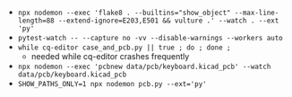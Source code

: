 * `npx nodemon --exec 'flake8 . --builtins="show_object" --max-line-length=88 --extend-ignore=E203,E501 && vulture .' --watch . --ext 'py'`
* `pytest-watch -- --capture no -vv --disable-warnings --workers auto`
* `while cq-editor case_and_pcb.py || true ; do ; done ;`
  * needed while cq-editor crashes frequently
* `npx nodemon --exec 'pcbnew data/pcb/keyboard.kicad_pcb' --watch data/pcb/keyboard.kicad_pcb`
* `SHOW_PATHS_ONLY=1 npx nodemon pcb.py --ext='py'`
